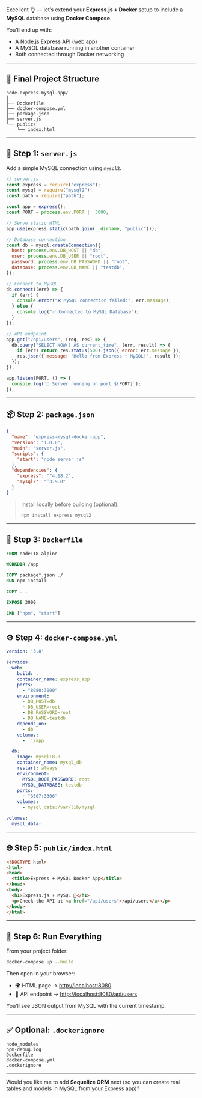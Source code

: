 Excellent 👌 — let’s extend your **Express.js + Docker** setup to include a **MySQL** database using **Docker Compose**.

You’ll end up with:

* A Node.js Express API (web app)
* A MySQL database running in another container
* Both connected through Docker networking

---

## 📁 Final Project Structure

```
node-express-mysql-app/
│
├── Dockerfile
├── docker-compose.yml
├── package.json
├── server.js
└── public/
    └── index.html
```

---

## 🧱 Step 1: `server.js`

Add a simple MySQL connection using `mysql2`.

```js
// server.js
const express = require("express");
const mysql = require("mysql2");
const path = require("path");

const app = express();
const PORT = process.env.PORT || 3000;

// Serve static HTML
app.use(express.static(path.join(__dirname, "public")));

// Database connection
const db = mysql.createConnection({
  host: process.env.DB_HOST || "db",
  user: process.env.DB_USER || "root",
  password: process.env.DB_PASSWORD || "root",
  database: process.env.DB_NAME || "testdb",
});

// Connect to MySQL
db.connect((err) => {
  if (err) {
    console.error("❌ MySQL connection failed:", err.message);
  } else {
    console.log("✅ Connected to MySQL Database");
  }
});

// API endpoint
app.get("/api/users", (req, res) => {
  db.query("SELECT NOW() AS current_time", (err, result) => {
    if (err) return res.status(500).json({ error: err.message });
    res.json({ message: "Hello from Express + MySQL!", result });
  });
});

app.listen(PORT, () => {
  console.log(`🚀 Server running on port ${PORT}`);
});
```

---

## 📦 Step 2: `package.json`

```json
{
  "name": "express-mysql-docker-app",
  "version": "1.0.0",
  "main": "server.js",
  "scripts": {
    "start": "node server.js"
  },
  "dependencies": {
    "express": "^4.18.2",
    "mysql2": "^3.9.0"
  }
}
```

> Install locally before building (optional):
>
> ```bash
> npm install express mysql2
> ```

---

## 🐳 Step 3: `Dockerfile`

```dockerfile
FROM node:18-alpine

WORKDIR /app

COPY package*.json ./
RUN npm install

COPY . .

EXPOSE 3000

CMD ["npm", "start"]
```

---

## ⚙️ Step 4: `docker-compose.yml`

```yaml
version: '3.8'

services:
  web:
    build: .
    container_name: express_app
    ports:
      - "8080:3000"
    environment:
      - DB_HOST=db
      - DB_USER=root
      - DB_PASSWORD=root
      - DB_NAME=testdb
    depends_on:
      - db
    volumes:
      - .:/app

  db:
    image: mysql:8.0
    container_name: mysql_db
    restart: always
    environment:
      MYSQL_ROOT_PASSWORD: root
      MYSQL_DATABASE: testdb
    ports:
      - "3307:3306"
    volumes:
      - mysql_data:/var/lib/mysql

volumes:
  mysql_data:
```

---

## 🌐 Step 5: `public/index.html`

```html
<!DOCTYPE html>
<html>
<head>
  <title>Express + MySQL Docker App</title>
</head>
<body>
  <h1>Express.js + MySQL 🐳</h1>
  <p>Check the API at <a href="/api/users">/api/users</a></p>
</body>
</html>
```

---

## 🚀 Step 6: Run Everything

From your project folder:

```bash
docker-compose up --build
```

Then open in your browser:

* 🌍 HTML page → [http://localhost:8080](http://localhost:8080)
* 📡 API endpoint → [http://localhost:8080/api/users](http://localhost:8080/api/users)

You’ll see JSON output from MySQL with the current timestamp.

---

## ✅ Optional: `.dockerignore`

```
node_modules
npm-debug.log
Dockerfile
docker-compose.yml
.dockerignore
```

---

Would you like me to add **Sequelize ORM** next (so you can create real tables and models in MySQL from your Express app)?
